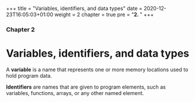 +++
title = "Variables, identifiers, and data types"
date = 2020-12-23T16:05:03+01:00
weight = 2
chapter = true
pre = "<b>2. </b>"
+++

### Chapter 2

# Variables, identifiers, and data types

A **variable** is a name that represents one or more memory locations used to hold program data.  

**Identifiers** are names that are given to program elements, such as variables, functions, arrays, or any other named element.
